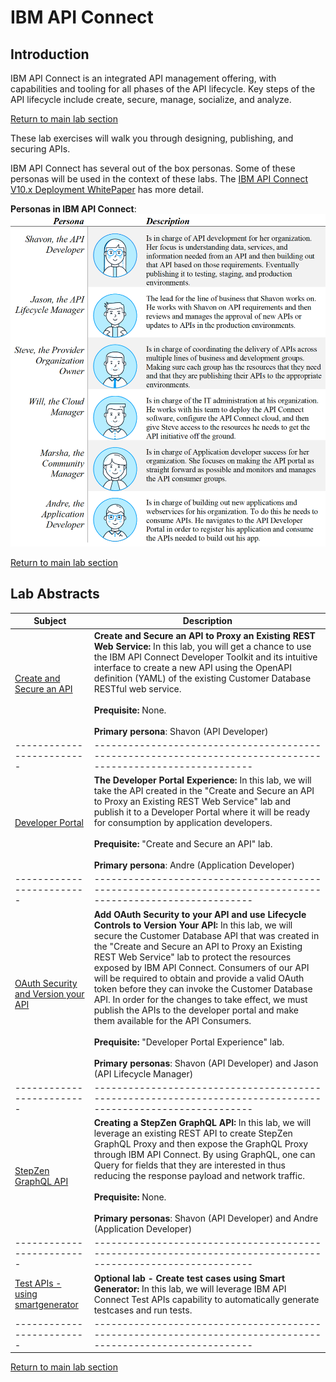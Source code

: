 # IBM API Connect

## Introduction
IBM API Connect is an integrated API management offering, with capabilities and tooling for all phases of the API lifecycle. Key steps of the API lifecycle include create, secure, manage, socialize, and analyze.

[Return to main lab section](../index.md#lab-section)

These lab exercises will walk you through designing, publishing, and securing APIs.

IBM API Connect has several out of the box personas. Some of these personas will be used in the context of these labs.  The [IBM API Connect V10.x Deployment WhitePaper](https://community.ibm.com/HigherLogic/System/DownloadDocumentFile.ashx?DocumentFileKey=21e9c4e0-f733-c7b1-3267-b1a604ebb0e1&forceDialog=0) has more detail.

**Personas in IBM API Connect**:
![alt text](images/personas.png)

[Return to main lab section](../index.md#lab-section)

## Lab Abstracts

|  Subject                            | Description                                            |                                                               
|-------------------------|------------------------------------------------------------------------------------------------------------|
| [Create and Secure an API](Create-and-Secure/ReadMe.md)       | **Create and Secure an API to Proxy an Existing REST Web Service:**  In this lab, you will get a chance to use the IBM API Connect Developer Toolkit and its intuitive interface to create a new API using the OpenAPI definition (YAML) of the existing Customer Database RESTful web service.<br><br>**Prequisite:** None.<br><br>**Primary persona**:  Shavon (API Developer)
|-------------------------|------------------------------------------------------------------------------------------------------------|
| [Developer Portal](Developer-Portal/ReadMe.md)       | **The Developer Portal Experience:**  In this lab, we will take the API created in the "Create and Secure an API to Proxy an Existing REST Web Service" lab and publish it to a Developer Portal where it will be ready for consumption by application developers.<br><br>**Prequisite:** "Create and Secure an API" lab.<br><br>**Primary persona**:  Andre (Application Developer)
|-------------------------|------------------------------------------------------------------------------------------------------------|
| [OAuth Security and Version your API](OAuth-Versioning/ReadMe.md)       | **Add OAuth Security to your API and use Lifecycle Controls to Version Your API:**  In this lab, we will secure the Customer Database API that was created in the "Create and Secure an API to Proxy an Existing REST Web Service" lab to protect the resources exposed by IBM API Connect. Consumers of our API will be required to obtain and provide a valid OAuth token before they can invoke the Customer Database API.  In order for the changes to take effect, we must publish the APIs to the developer portal and make them available for the API Consumers.<br><br>**Prequisite:** "Developer Portal Experience" lab.<br><br>**Primary personas**:  Shavon (API Developer) and Jason (API Lifecycle Manager)
|-------------------------|------------------------------------------------------------------------------------------------------------|
| [StepZen GraphQL API](APICforGraphQL/ReadMe.md)       | **Creating a StepZen GraphQL API:** In this lab, we will leverage an existing REST API to create StepZen GraphQL Proxy and then expose the GraphQL Proxy through IBM API Connect. By using GraphQL, one can Query for fields that they are interested in thus reducing the response payload and network traffic. <br><br>**Prequisite:** None.<br><br>**Primary personas**:  Shavon (API Developer) and Andre (Application Developer)
|-------------------------|------------------------------------------------------------------------------------------------------------|
| [Test APIs - using smartgenerator](TestAPIs-SmartGenerator/README.md)       | **Optional lab - Create test cases using Smart Generator:** In this lab, we will leverage IBM API Connect Test APIs capability to automatically generate testcases and run tests. <br>
|-------------------------|------------------------------------------------------------------------------------------------------------|


[Return to main lab section](../index.md#lab-section)
